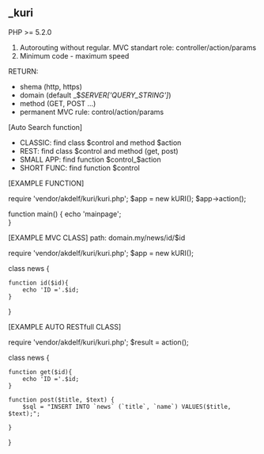 ## _kuri

PHP >= 5.2.0

1. Autorouting without regular. MVC standart role: controller/action/params
2. Minimum code - maximum speed 


RETURN:
* shema (http, https)
* domain (default _$_SERVER['QUERY_STRING']_)
* method (GET, POST ...)
* permanent MVC rule: control/action/params

[Auto Search function]

 - CLASSIC: find class $control and method $action
 - REST: find class $control and method (get, post)
 - SMALL APP: find function $control_$action
 - SHORT FUNC: find function $control 


[EXAMPLE FUNCTION]

require 'vendor/akdelf/kuri/kuri.php';
$app = new kURI();
$app->action();

function main() {
	echo 'mainpage';	
}


[EXAMPLE MVC CLASS]
path: domain.my/news/id/$id

require 'vendor/akdelf/kuri/kuri.php';
$app = new kURI();


class news {
	
	function id($id){
		echo 'ID ='.$id;
	}	

}


[EXAMPLE AUTO RESTfull CLASS]

require 'vendor/akdelf/kuri/kuri.php';
$result = action();

class news {
	
	function get($id){
		echo 'ID ='.$id;
	}

	function post($title, $text) {
		$sql = "INSERT INTO `news` (`title`, `name`) VALUES($title, $text);";

	}


}
